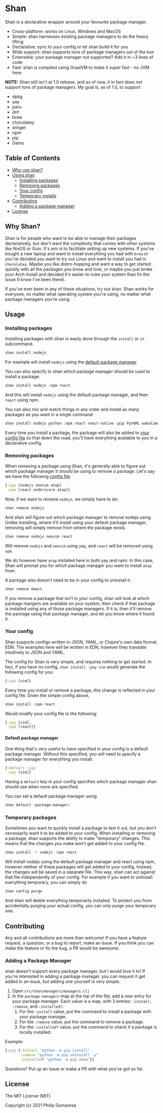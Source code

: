 # Shan

Shan is a declarative wrapper around your favourite package manager.

- Cross-platform: works on Linux, Windows and MacOS
- Simple: shan harnesses existing package managers to do the heavy lifting
- Declarative: sync to your config or let shan build it for you
- Wide support: shan supports tons of package managers out of the box
- Extensible: your package manager not supported? Add it in ~3 lines of code
- Fast: shan is compiled using GraalVM to make it super fast - no JVM here.

**NOTE:** Shan still isn't at 1.0 release, and as of now, it in fact does _not_ 
support tons of package managers. My goal is, as of 1.0, to support:
- dpkg
- yay
- paru
- dnf
- brew
- chocolatey
- winget
- npm
- pip
- Gems

## Table of Contents
- [Why use shan?](#why-shan)
- [Using shan](#usage)
  - [Installing packages](#installing-packages)
  - [Removing packages](#removing-packages)
  - [Your config](#your-config)
  - [Temporary installs](#temporary-installs)
- [Contributing](#contributing)
  - [Adding a package manager](#adding-a-package-manager)
- [License](#license)

## Why Shan?

Shan is for people who want to be able to manage their packages declaratively,
but don't want the complexity that comes with other systems like NixOS or Guix. 
It's aim is to facilitate setting up new systems. If you've bought a new laptop
and want to install everything you had with `brew` or you've decided you want to 
try out Linux and want to install you had in `chocolatey`. Maybe you like 
distro-hopping and want a way to get started quickly with all the packages you 
know and love, or maybe you just broke your Arch install and decided it's easier
to nuke your system than fix the issue (I know I've been there).

If you've ever been in any of these situations, try out shan. Shan works for 
everyone, no matter what operating system you're using, no matter what package 
managers you're using.

## Usage

### Installing packages
Installing packages with shan is easily done through the `install` or `in` 
subcommand. 
``` sh
shan install nodejs
```
For example will install `nodejs` using the [default package manager](#your-config).

You can also specify to shan which package manager should be used to install a 
package:
``` sh
shan install nodejs :npm react
```
And this will install `nodejs` using the default package manager, and then `react`
using npm.

You can also mix and match things in any order and install as many packages as you
want in a single command:

``` sh
shan install nodejs python :npm react react-native :pip PyYAML wakatime :npm expo expo-cli
```
Every time you install a package, the package will also be added to 
[your config file](#your-config) so that down the road, you'll have everything
available to you in a declarative config.

### Removing packages
When removing a package using Shan, it's generally able to figure out which 
package manager it should be using to remove a package. Let's say we have the 
following [config file](#your-config):
```clojure
{:yay [nodejs neovim atop]
 :npm [react underscore atop]}
```
Now, if we want to remove `nodejs`, we simply have to do:

``` sh
shan remove nodejs
```
And shan will figure out which package manager to remove nodejs using. Unlike 
installing, where it'll install using your default package manager, removing will
simply remove from where the package exists. 

``` sh
shan remove nodejs neovim react
```
Will remove `nodejs` and `neovim` using yay, and `react` will be removed using 
`npm`.

We do however have `atop` installed here in both yay *and* npm. In this case,
Shan will prompt you for which package manager you want to install `atop` from.

A package also doesn't need to be in your config to uninstall it. 
``` sh
shan remove emacs
```
If you remove a package that isn't in your config, shan will look at which 
package mangers are available on your system, then check if that package is
installed using any of those package managers. If it is, then it'll remove the 
package using that package manager, and let you know where it found it.

### Your config
Shan supports configs written in JSON, YAML, or Clojure's own data format, EDN.
The examples here will be written in EDN, however they translate intuitively
to JSON and YAML.

The config for Shan is very simple, and requires nothing to get started. In fact,
if you have no config, `shan install :yay vim` would generate the following config
for you:
``` clojure
{:yay [vim]}
```
Every time you install or remove a package, this change is reflected in your 
config file. Given the simple config above,
``` sh
shan install :npm react
```
Would modify your config file to the following:
``` clojure
{:yay [vim],
 :npm [react]}
```

#### Default package manager
One thing that's very useful to have specified in your config is a default 
package manager. Without this specified, you will need to specify a package 
manager for everything you install. 
``` clojure
{:default :yay
 :yay [vim]}
```
Having a `default` key in your config specifies which package manager shan should
use when none are specified.

You can set a default package manager using
``` sh
shan default <package-manager>
```

### Temporary packages
Sometimes you want to quickly install a package to test it out, but you don't 
necessarily want it to be added to your config. When installing or removing a 
package, shan supports the ability to make "temporary" changes. This means that
the changes you make won't get added to your config file.

``` sh
shan install -t nodejs :npm react
```
Will install nodejs using the default package manager and react using npm, however
neither of these packages will get added to your config. Instead, the changes will
be saved in a separate file. This way, shan can act against that file independently 
of your config. For example if you want to uninstall everything temporary, you 
can simply do

``` sh
shan config purge
```
And shan will delete everything temporarily installed. To protect you from 
accidentally purging your actual config, you can only purge your temporary one.

## Contributing

Any and all contributions are more than welcome! If you have a feature request, 
a question, or a bug to report, make an issue. If you think you can make the 
feature or fix the bug, a PR would be awesome. 

### Adding a Package Manager
shan doesn't support every package manager, but I would love it to! If you're 
interested in adding a package manager, you can request it get added in an issue,
but adding one yourself is very simple.

1. Open `src/shan/managers/managers.clj`
2. In the `package-managers` map at the top of the file, add a new entry for
   your package manager. Each value is a map, with 3 entries: `:install`, 
   `:remove`, and `:installed?`.
   1. For the `:install` value, put the command to install a package with your package manager.
   2. For the `:remove` value, put the command to remove a package.
   3. For the `:installed?` value, put the command to check if a package is locally installed.
   
Example:

```clojure
{:pip {:install "python -m pip install"
       :remove "python -m pip uninstall -y"
       :installed? "python -m pip show"}}
```

Questions? Put up an issue or make a PR with what you've got so far.

## License

The MIT License (MIT)

Copyright (c) 2021 Philip Dumaresq

